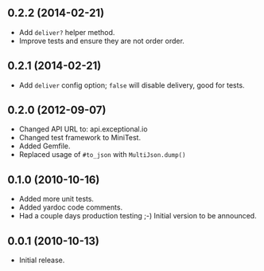 ## 0.2.2 (2014-02-21)

* Add `deliver?` helper method.
* Improve tests and ensure they are not order order.

## 0.2.1 (2014-02-21)

* Add `deliver` config option; `false` will disable delivery, good for tests.

## 0.2.0 (2012-09-07)

* Changed API URL to: api.exceptional.io
* Changed test framework to MiniTest.
* Added Gemfile.
* Replaced usage of `#to_json` with `MultiJson.dump()`

## 0.1.0 (2010-10-16)

* Added more unit tests.
* Added yardoc code comments.
* Had a couple days production testing ;-) Initial version to be announced.

## 0.0.1 (2010-10-13)

* Initial release.